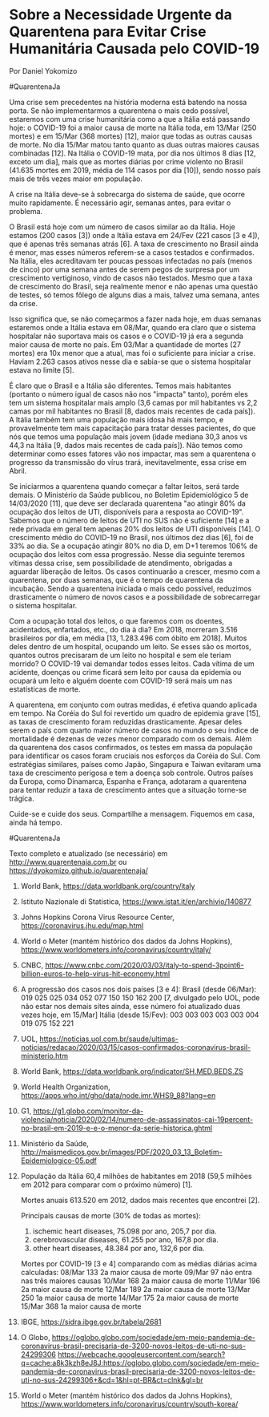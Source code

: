 # Sobre a Necessidade Urgente da Quarentena para Evitar Crise Humanitária Causada pelo COVID-19
Por Daniel Yokomizo

\#QuarentenaJa

Uma crise sem precedentes na história moderna está batendo na nossa porta.
Se não implementarmos a quarentena o mais cedo possível, estaremos com uma crise humanitária como a que a Itália está passando hoje: o COVID-19 foi a maior causa de morte na Itália toda, em 13/Mar (250 mortes) e em 15/Mar (368 mortes) [12], maior que todas as outras causas de morte.
No dia 15/Mar matou tanto quanto as duas outras maiores causas combinadas [12].
Na Itália o COVID-19 mata, por dia nos últimos 8 dias [12, exceto um dia], mais que as mortes diárias por crime violento no Brasil (41.635 mortes em 2019, média de 114 casos por dia [10]), sendo nosso país mais de três vezes maior em população.

A crise na Itália deve-se à sobrecarga do sistema de saúde, que ocorre muito rapidamente. É necessário agir, semanas antes, para evitar o problema.

O Brasil está hoje com um número de casos similar ao da Itália.
Hoje estamos (200 casos [3]) onde a Itália estava em 24/Fev (221 casos [3 e 4]), que é apenas três semanas atrás [6].
A taxa de crescimento no Brasil ainda é menor, mas esses números referem-se a casos testados e confirmados.
Na Itália, eles acreditavam ter poucas pessoas infectadas no país (menos de cinco) por uma semana antes de serem pegos de surpresa por um crescimento vertiginoso, vindo de casos não testados.
Mesmo que a taxa de crescimento do Brasil, seja realmente menor e não apenas uma questão de testes, só temos fôlego de alguns dias a mais, talvez uma semana, antes da crise.

Isso significa que, se não começarmos a fazer nada hoje, em duas semanas estaremos onde a Itália estava em 08/Mar, quando era claro que o sistema hospitalar não suportava mais os casos e o COVID-19 já era a segunda maior causa de morte no país.
Em 03/Mar a quantidade de mortes (27 mortes) era 10x menor que a atual, mas foi o suficiente para iniciar a crise. Haviam 2.263 casos ativos nesse dia e sabia-se que o sistema hospitalar estava no limite [5].

É claro que o Brasil e a Itália são diferentes. Temos mais habitantes (portanto o número igual de casos não nos "impacta" tanto), porém eles tem um sistema hospitalar mais amplo (3,6 camas por mil habitantes vs 2,2 camas por mil habitantes no Brasil [8, dados mais recentes de cada país]).
A Itália também tem uma população mais idosa há mais tempo, e provavelmente tem mais capacitação para tratar desses pacientes, do que nós que temos uma população mais jovem (idade mediana 30,3 anos vs 44,3 na Itália [9, dados mais recentes de cada país]).
Não temos como determinar como esses fatores vão nos impactar, mas sem a quarentena o progresso da transmissão do vírus trará, inevitavelmente, essa crise em Abril.

Se iniciarmos a quarentena quando começar a faltar leitos, será tarde demais. O Ministério da Saúde publicou, no Boletim Epidemiológico 5 de 14/03/2020 [11], que deve ser declarada quarentena "ao atingir 80% da ocupação dos leitos de UTI, disponíveis para a resposta ao COVID-19".
Sabemos que o número de leitos de UTI no SUS não é suficiente [14] e a rede privada em geral tem apenas 20% dos leitos de UTI disponíveis [14].
O crescimento médio do COVID-19 no Brasil, nos últimos dez dias [6], foi de 33% ao dia. Se a ocupação atingir 80% no dia D, em D+1 teremos 106% de ocupação dos leitos com essa progressão.
Nesse dia seguinte teremos vítimas dessa crise, sem possibilidade de atendimento, obrigadas a aguardar liberação de leitos.
Os casos continuarão a crescer, mesmo com a quarentena, por duas semanas, que é o tempo de quarentena da incubação.
Sendo a quarentena iniciada o mais cedo possível, reduzimos drasticamente o número de novos casos e a possibilidade de sobrecarregar o sistema hospitalar.

Com a ocupação total dos leitos, o que faremos com os doentes, acidentados, enfartados, etc., do dia à dia?
Em 2018, morreram 3.516 brasileiros por dia, em média [13, 1.283.496 com óbito em 2018].
Muitos deles dentro de um hospital, ocupando um leito. Se esses são os mortos, quantos outros precisaram de um leito no hospital e sem ele teriam morrido?
O COVID-19 vai demandar todos esses leitos. Cada vítima de um acidente, doenças ou crime ficará sem leito por causa da epidemia ou ocupará um leito e alguém doente com COVID-19 será mais um nas estatísticas de morte.

A quarentena, em conjunto com outras medidas, é efetiva quando aplicada em tempo.
Na Coréia do Sul foi revertido um quadro de epidemia grave [15], as taxas de crescimento foram reduzidas drasticamente.
Apesar deles serem o país com quarto maior número de casos no mundo o seu índice de mortalidade é dezenas de vezes menor comparado com os demais.
Além da quarentena dos casos confirmados, os testes em massa da população para identificar os casos foram cruciais nos esforços da Coréia do Sul. Com estratégias similares, países como Japão, Singapura e Taiwan evitaram uma taxa de crescimento perigosa e tem a doença sob controle.
Outros países da Europa, como Dinamarca, Espanha e França, adotaram a quarentena para tentar reduzir a taxa de crescimento antes que a situação torne-se trágica.

Cuide-se e cuide dos seus. Compartilhe a mensagem. Fiquemos em casa, ainda há tempo.

\#QuarentenaJa

Texto completo e atualizado (se necessário) em <http://www.quarentenaja.com.br> ou <https://dyokomizo.github.io/quarentenaja/>

1. World Bank, <https://data.worldbank.org/country/italy>
2. Istituto Nazionale di Statistica, <https://www.istat.it/en/archivio/140877>
3. Johns Hopkins Corona Virus Resource Center, <https://coronavirus.jhu.edu/map.html>
4. World o Meter (mantém histórico dos dados da Johns Hopkins), <https://www.worldometers.info/coronavirus/country/italy/>
5. CNBC, <https://www.cnbc.com/2020/03/03/italy-to-spend-3point6-billion-euros-to-help-virus-hit-economy.html>
6. A progressão dos casos nos dois países [3 e 4]:
   Brasil (desde 06/Mar):  019  025  025  034  052  077  150  150  162  200 [7, divulgado pelo UOL, pode não estar nos demais sites ainda, esse número foi atualizado duas vezes hoje, em 15/Mar]
   Itália (desde 15/Fev):  003  003  003  003  003  004  019  075  152  221
7. UOL, <https://noticias.uol.com.br/saude/ultimas-noticias/redacao/2020/03/15/casos-confirmados-coronavirus-brasil-ministerio.htm>
8. World Bank, <https://data.worldbank.org/indicator/SH.MED.BEDS.ZS>
9. World Health Organization, <https://apps.who.int/gho/data/node.imr.WHS9_88?lang=en>
10. G1, <https://g1.globo.com/monitor-da-violencia/noticia/2020/02/14/numero-de-assassinatos-cai-19percent-no-brasil-em-2019-e-e-o-menor-da-serie-historica.ghtml>
11. Ministério da Saúde, <http://maismedicos.gov.br/images/PDF/2020_03_13_Boletim-Epidemiologico-05.pdf>
12. População da Itália 60,4 milhões de habitantes em 2018 (59,5 milhões em 2012 para comparar com o próximo número) [1].

    Mortes anuais 613.520 em 2012, dados mais recentes que encontrei [2].

    Principais causas de morte (30% de todas as mortes):
      1. ischemic heart diseases, 75.098 por ano, 205,7 por dia.
      2. cerebrovascular diseases, 61.255 por ano, 167,8 por dia.
      3. other heart diseases, 48.384 por ano, 132,6 por dia.

    Mortes por COVID-19 [3 e 4] comparando com as médias diárias acima calculadas:
      08/Mar  133  2a maior causa de morte
      09/Mar   97  não entra nas três maiores causas
      10/Mar  168  2a maior causa de morte
      11/Mar  196  2a maior causa de morte
      12/Mar  189  2a maior causa de morte
      13/Mar  250  1a maior causa de morte
      14/Mar  175  2a maior causa de morte
      15/Mar  368  1a maior causa de morte

13. IBGE, <https://sidra.ibge.gov.br/tabela/2681>
14. O Globo, <https://oglobo.globo.com/sociedade/em-meio-pandemia-de-coronavirus-brasil-precisaria-de-3200-novos-leitos-de-uti-no-sus-24299306>
             <https://webcache.googleusercontent.com/search?q=cache:a8k3kzh8eJ8J:https://oglobo.globo.com/sociedade/em-meio-pandemia-de-coronavirus-brasil-precisaria-de-3200-novos-leitos-de-uti-no-sus-24299306+&cd=1&hl=pt-BR&ct=clnk&gl=br>
15. World o Meter (mantém histórico dos dados da Johns Hopkins), <https://www.worldometers.info/coronavirus/country/south-korea/>
